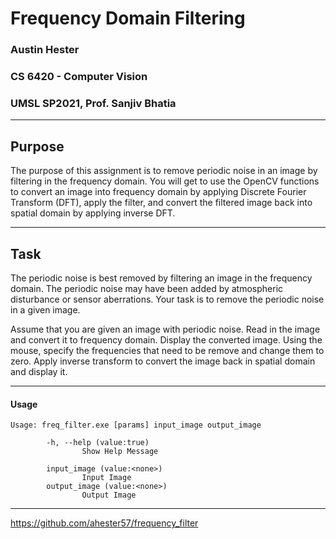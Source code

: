 # Frequency Domain Filtering
### Austin Hester
### CS 6420 - Computer Vision
### UMSL SP2021, Prof. Sanjiv Bhatia

----
## Purpose

The purpose of this assignment is to remove periodic noise in an image by filtering in the frequency domain. You will get to
use the OpenCV functions to convert an image into frequency domain by applying Discrete Fourier Transform (DFT), apply the
filter, and convert the filtered image back into spatial domain by applying inverse DFT.

----

## Task

The periodic noise is best removed by filtering an image in the frequency domain. The periodic noise may have been added by
atmospheric disturbance or sensor aberrations. Your task is to remove the periodic noise in a given image.

Assume that you are given an image with periodic noise. Read in the image and convert it to frequency domain. Display the
converted image. Using the mouse, specify the frequencies that need to be remove and change them to zero. Apply inverse
transform to convert the image back in spatial domain and display it.

----

#### Usage

```
Usage: freq_filter.exe [params] input_image output_image

        -h, --help (value:true)
                Show Help Message

        input_image (value:<none>)
                Input Image
        output_image (value:<none>)
                Output Image

```

----

https://github.com/ahester57/frequency_filter
